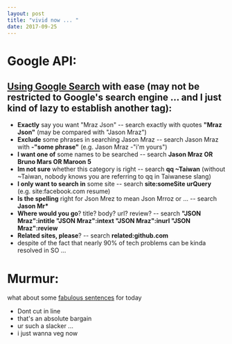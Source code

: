 ```yaml
---
layout: post
title: "vivid now ... "
date: 2017-09-25
---
```


# Google API:
## [Using Google Search](https://www.theguardian.com/technology/2016/jan/15/how-to-use-search-like-a-pro-10-tips-and-tricks-for-google-and-beyond) with ease (may not be restricted to Google's search engine ... and I just kind of lazy to establish another tag):
- __Exactly__ say you want "Mraz Json" -- search exactly with quotes __"Mraz Json"__ (may be compared with "Jason Mraz")
- __Exclude__ some phrases in searching Jason Mraz -- search Jason Mraz with __-"some phrase"__ (e.g. Jason Mraz -"i'm yours")
- __I want one of__ some names to be searched -- search __Jason Mraz OR Bruno Mars OR Maroon 5__ 
- __Im not sure__ whether this category is right -- search __qq ~Taiwan__ (without ~Taiwan, nobody knows you are referring to qq in Taiwanese slang)
- __I only want to search in__ some site -- search __site:someSite urQuery__ (e.g. site:facebook.com resume)
- __Is the spelling__ right for Json Mrez to mean Json Mrroz or ... -- search __Jason Mr*__ 
- __Where would you go__? title? body? url? review? -- search __"JSON Mraz":intitle "JSON Mraz":intext "JSON Mraz":inurl "JSON Mraz":review__ 
- __Related sites, please__? -- search __related:github.com__
- despite of the fact that nearly 90% of tech problems can be kinda resolved in SO ...

# Murmur:
what about some [fabulous sentences](https://www.managertoday.com.tw/dictionary/cond/53383) for today 
- Dont cut in line
- that's an absolute bargain
- ur such a slacker ... 
- i just wanna veg now
